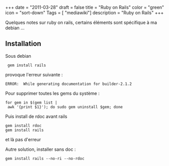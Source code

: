 +++
date = "2011-03-28"
draft = false
title = "Ruby on Rails"
color = "green"
icon = "sort-down"
Tags = [ "mediawiki"]
description = "Ruby on Rails"
+++

Quelques notes sur ruby on rails, certains éléments sont spécifique à ma
debian ...

Installation
------------

Sous debian

     gem install rails

provoque l'erreur suivante :

    ERROR:  While generating documentation for builder-2.1.2

Pour supprimer toutes les gems du système :

    for gem in $(gem list | awk '{print $1}'); do sudo gem uninstall $gem; done

Puis install de rdoc avant rails

    gem install rdoc
    gem install rails

et là pas d'erreur

Autre solution, installer sans doc :

    gem install rails --no-ri --no-rdoc
